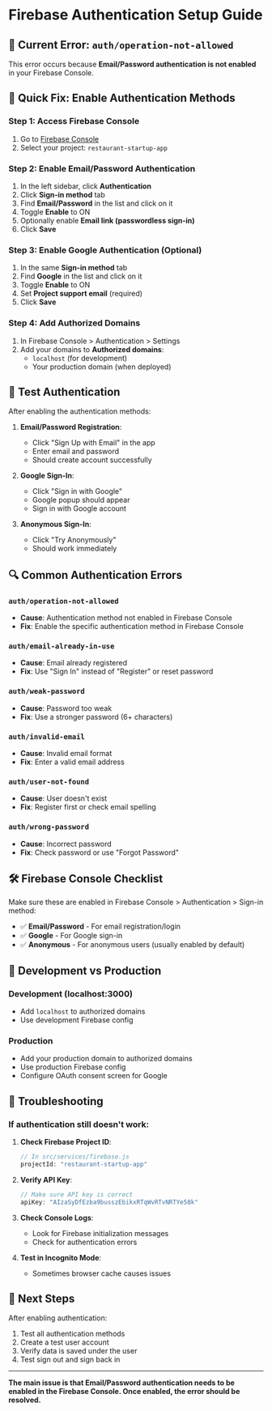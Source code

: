 # Firebase Authentication Setup Guide

## 🚨 Current Error: `auth/operation-not-allowed`

This error occurs because **Email/Password authentication is not enabled** in your Firebase Console.

## 🔧 Quick Fix: Enable Authentication Methods

### Step 1: Access Firebase Console
1. Go to [Firebase Console](https://console.firebase.google.com/)
2. Select your project: `restaurant-startup-app`

### Step 2: Enable Email/Password Authentication
1. In the left sidebar, click **Authentication**
2. Click **Sign-in method** tab
3. Find **Email/Password** in the list and click on it
4. Toggle **Enable** to ON
5. Optionally enable **Email link (passwordless sign-in)**
6. Click **Save**

### Step 3: Enable Google Authentication (Optional)
1. In the same **Sign-in method** tab
2. Find **Google** in the list and click on it
3. Toggle **Enable** to ON
4. Set **Project support email** (required)
5. Click **Save**

### Step 4: Add Authorized Domains
1. In Firebase Console > Authentication > Settings
2. Add your domains to **Authorized domains**:
   - `localhost` (for development)
   - Your production domain (when deployed)

## 🧪 Test Authentication

After enabling the authentication methods:

1. **Email/Password Registration**:
   - Click "Sign Up with Email" in the app
   - Enter email and password
   - Should create account successfully

2. **Google Sign-In**:
   - Click "Sign in with Google"
   - Google popup should appear
   - Sign in with Google account

3. **Anonymous Sign-In**:
   - Click "Try Anonymously"
   - Should work immediately

## 🔍 Common Authentication Errors

### `auth/operation-not-allowed`
- **Cause**: Authentication method not enabled in Firebase Console
- **Fix**: Enable the specific authentication method in Firebase Console

### `auth/email-already-in-use`
- **Cause**: Email already registered
- **Fix**: Use "Sign In" instead of "Register" or reset password

### `auth/weak-password`
- **Cause**: Password too weak
- **Fix**: Use a stronger password (6+ characters)

### `auth/invalid-email`
- **Cause**: Invalid email format
- **Fix**: Enter a valid email address

### `auth/user-not-found`
- **Cause**: User doesn't exist
- **Fix**: Register first or check email spelling

### `auth/wrong-password`
- **Cause**: Incorrect password
- **Fix**: Check password or use "Forgot Password"

## 🛠️ Firebase Console Checklist

Make sure these are enabled in Firebase Console > Authentication > Sign-in method:

- ✅ **Email/Password** - For email registration/login
- ✅ **Google** - For Google sign-in
- ✅ **Anonymous** - For anonymous users (usually enabled by default)

## 📱 Development vs Production

### Development (localhost:3000)
- Add `localhost` to authorized domains
- Use development Firebase config

### Production
- Add your production domain to authorized domains
- Use production Firebase config
- Configure OAuth consent screen for Google

## 🔧 Troubleshooting

### If authentication still doesn't work:

1. **Check Firebase Project ID**:
   ```javascript
   // In src/services/firebase.js
   projectId: "restaurant-startup-app"
   ```

2. **Verify API Key**:
   ```javascript
   // Make sure API key is correct
   apiKey: "AIzaSyDfEzba9busszEbikxRTqWvRTvNRTYe58k"
   ```

3. **Check Console Logs**:
   - Look for Firebase initialization messages
   - Check for authentication errors

4. **Test in Incognito Mode**:
   - Sometimes browser cache causes issues

## 🚀 Next Steps

After enabling authentication:

1. Test all authentication methods
2. Create a test user account
3. Verify data is saved under the user
4. Test sign out and sign back in

---

**The main issue is that Email/Password authentication needs to be enabled in the Firebase Console. Once enabled, the error should be resolved.**
